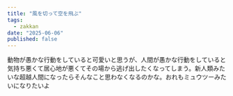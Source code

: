 ```yaml
---
title: "風を切って空を飛ぶ"
tags:
  - zakkan
date: "2025-06-06"
published: false
---
```

動物が愚かな行動をしていると可愛いと思うが、人間が愚かな行動をしていると気持ち悪くて居心地が悪くてその場から逃げ出したくなってしまう。新人類みたいな超越人間になったらそんなこと思わなくなるのかな。おれもミュウツーみたいになりたいよ
